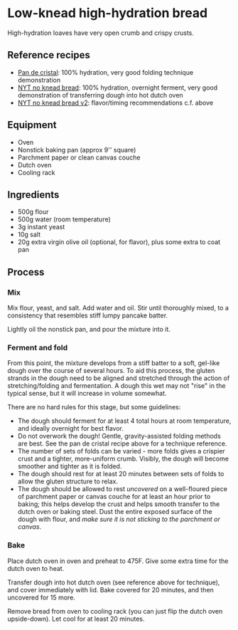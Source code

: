 # Low-knead high-hydration bread

High-hydration loaves have very open crumb and crispy crusts.

## Reference recipes

* [Pan de cristal](https://www.kingarthurbaking.com/recipes/pan-de-cristal-recipe): 100% hydration, very good folding technique demonstration
* [NYT no knead bread](https://www.youtube.com/watch?v=13Ah9ES2yTU): 100% hydration, overnight ferment, very good demonstration of transferring dough into hot dutch oven
* [NYT no knead bread v2](https://www.youtube.com/watch?v=4LaODcYSRXU): flavor/timing recommendations c.f. above

## Equipment

* Oven
* Nonstick baking pan (approx 9'' square)
* Parchment paper or clean canvas couche
* Dutch oven
* Cooling rack

## Ingredients

* 500g flour
* 500g water (room temperature)
* 3g instant yeast
* 10g salt
* 20g extra virgin olive oil (optional, for flavor), plus some extra to coat pan

## Process

### Mix

Mix flour, yeast, and salt.  Add water and oil.  Stir until thoroughly mixed, to a consistency that resembles stiff lumpy pancake batter.

Lightly oil the nonstick pan, and pour the mixture into it.

### Ferment and fold

From this point, the mixture develops from a stiff batter to a soft, gel-like dough over the course of several hours.  To aid this process, the gluten strands in the dough need to be aligned and stretched through the action of stretching/folding and fermentation.  A dough this wet may not "rise" in the typical sense, but it will increase in volume somewhat.

There are no hard rules for this stage, but some guidelines:

* The dough should ferment for at least 4 total hours at room temperature, and ideally overnight for best flavor.
* Do not overwork the dough!  Gentle, gravity-assisted folding methods are best.  See the pan de cristal recipe above for a technique reference.
* The number of sets of folds can be varied - more folds gives a crispier crust and a tighter, more-uniform crumb.  Visibly, the dough will become smoother and tighter as it is folded.
* The dough should rest for at least 20 minutes between sets of folds to allow the gluten structure to relax.
* The dough should be allowed to rest *uncovered* on a well-floured piece of parchment paper or canvas couche for at least an hour prior to baking; this helps develop the crust and helps smooth transfer to the dutch oven or baking steel.  Dust the entire exposed surface of the dough with flour, and *make sure it is not sticking to the parchment or canvas*.

### Bake

Place dutch oven in oven and preheat to 475F.  Give some extra time for the dutch oven to heat.

Transfer dough into hot dutch oven (see reference above for technique), and cover immediately with lid.  Bake covered for 20 minutes, and then uncovered for 15 more.

Remove bread from oven to cooling rack (you can just flip the dutch oven upside-down).  Let cool for at least 20 minutes.
